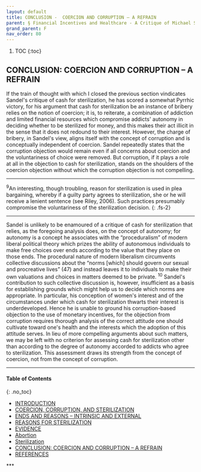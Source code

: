 ```yaml
---
layout: default
title: CONCLUSION -  COERCION AND CORRUPTION – A REFRAIN 
parent: § Financial Incentives and Healthcare - A Critique of Michael Sandel  
grand_parent: F
nav_order: 80 
---
```

<style>
.dont-break-out {
  /* These are technically the same, but use both */
  overflow-wrap: break-word;
  word-wrap: break-word;

     -ms-word-break: break-all;
  /* This is the dangerous one in WebKit, as it breaks things wherever */
  word-break: break-all;
  /* Instead use this non-standard one: */
  word-break: break-word;
}

.youtube-container {
    position: relative;
    width: 100%;
    height: 0;
    padding-bottom: 56.25%;
}
.youtube-video {
    position: absolute;
    top: 0;
    left: 0;
    width: 100%;
    height: 100%;
}

</style>

<div class="dont-break-out" markdown="1">

1. TOC
{:toc}

## CONCLUSION: COERCION AND CORRUPTION – A REFRAIN
If the train of thought with which I closed the previous section vindicates Sandel's critique of cash for sterilization, he has scored a somewhat Pyrrhic victory, for his argument that cash for sterilization be an instance of bribery relies on the notion of coercion; it is, to reiterate, a combination of addiction and limited financial resources which compromise addicts' autonomy in deciding whether to be sterilized for money, and this makes their act illicit in the sense that it does not redound to their interest. However, the charge of bribery, in Sandel's view, aligns itself with the concept of corruption and is conceptually independent of coercion. Sandel repeatedly states that the corruption objection would remain even if all concerns about coercion and the voluntariness of choice were removed. But corruption, if it plays a role at all in the objection to cash for sterilization, stands on the shoulders of the coercion objection without which the corruption objection is not compelling.

***
<sup>9</sup>An interesting, though troubling, reason for sterilization is used in plea bargaining, whereby if a guilty party agrees to sterilization, she or he will receive a lenient sentence (see Riley, 2006). Such practices presumably compromise the voluntariness of the sterilization decision.
{: .fs-2}
***

Sandel is unlikely to be enamoured of a critique of cash for sterilization that relies, as the foregoing analysis does, on the concept of autonomy; for autonomy is a concept he associates with the “proceduralism” of modern liberal political theory which prizes the ability of autonomous individuals to make free choices over ends according to the value that they place on those ends. The procedural nature of modern liberalism circumvents collective discussions about the “norms [which] should govern our sexual and procreative lives” (47) and instead leaves it to individuals to make their own valuations and choices in matters deemed to be private. <sup>10</sup> Sandel's contribution to such collective discussion is, however, insufficient as a basis for establishing grounds which might help us to decide which norms are appropriate. In particular, his conception of women's interest and of the circumstances under which cash for sterilization thwarts their interest is underdeveloped. Hence he is unable to ground his corruption-based objection to the use of monetary incentives, for the objection from corruption requires thorough analysis of the correct attitude one should cultivate toward one's health and the interests which the adoption of this attitude serves. In lieu of more compelling arguments about such matters, we may be left with no criterion for assessing cash for sterilization other than according to the degree of autonomy accorded to addicts who agree to sterilization. This assessment draws its strength from the concept of coercion, not from the concept of corruption.

***

#### Table of Contents
{: .no_toc}

<ul><li> <a href="/docs/F/Financial-Incentives-and-Healthcare-A-Critique-of-Michael-Sandel-1/">
INTRODUCTION</a></li><li> <a href="/docs/F/Financial-Incentives-and-Healthcare-A-Critique-of-Michael-Sandel-2/">
COERCION, CORRUPTION, AND STERILIZATION</a></li><li> <a href="/docs/F/Financial-Incentives-and-Healthcare-A-Critique-of-Michael-Sandel-3/">
ENDS AND REASONS – INTRINSIC AND EXTERNAL</a></li><li> <a href="/docs/F/Financial-Incentives-and-Healthcare-A-Critique-of-Michael-Sandel-4/">
REASONS FOR STERILIZATION</a></li><li> <a href="/docs/F/Financial-Incentives-and-Healthcare-A-Critique-of-Michael-Sandel-5/">
EVIDENCE</a></li><li> <a href="/docs/F/Financial-Incentives-and-Healthcare-A-Critique-of-Michael-Sandel-6/">
Abortion</a></li><li> <a href="/docs/F/Financial-Incentives-and-Healthcare-A-Critique-of-Michael-Sandel-7/">
Sterilization</a></li><li> <a href="/docs/F/Financial-Incentives-and-Healthcare-A-Critique-of-Michael-Sandel-8/">
CONCLUSION: COERCION AND CORRUPTION – A REFRAIN</a></li><li> <a href="/docs/F/Financial-Incentives-and-Healthcare-A-Critique-of-Michael-Sandel-9/">
REFERENCES</a></li></ul>
***

</div>
